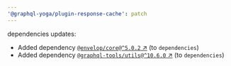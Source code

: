 ```yaml
---
'@graphql-yoga/plugin-response-cache': patch
---
```

dependencies updates:
  - Added dependency [`@envelop/core@^5.0.2`
    ↗︎](https://www.npmjs.com/package/@envelop/core/v/5.0.2) (to `dependencies`)
  - Added dependency [`@graphql-tools/utils@^10.6.0`
    ↗︎](https://www.npmjs.com/package/@graphql-tools/utils/v/10.6.0) (to `dependencies`)
